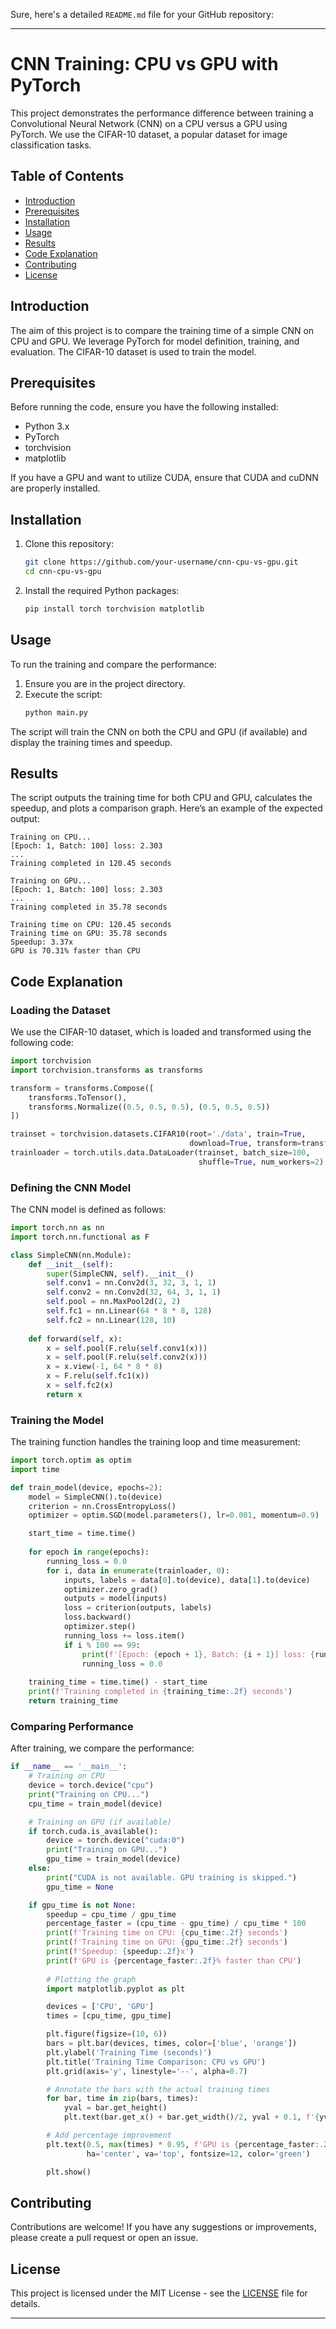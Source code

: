 Sure, here's a detailed `README.md` file for your GitHub repository:

---

# CNN Training: CPU vs GPU with PyTorch

This project demonstrates the performance difference between training a Convolutional Neural Network (CNN) on a CPU versus a GPU using PyTorch. We use the CIFAR-10 dataset, a popular dataset for image classification tasks.

## Table of Contents

- [Introduction](#introduction)
- [Prerequisites](#prerequisites)
- [Installation](#installation)
- [Usage](#usage)
- [Results](#results)
- [Code Explanation](#code-explanation)
- [Contributing](#contributing)
- [License](#license)

## Introduction

The aim of this project is to compare the training time of a simple CNN on CPU and GPU. We leverage PyTorch for model definition, training, and evaluation. The CIFAR-10 dataset is used to train the model.

## Prerequisites

Before running the code, ensure you have the following installed:

- Python 3.x
- PyTorch
- torchvision
- matplotlib

If you have a GPU and want to utilize CUDA, ensure that CUDA and cuDNN are properly installed.

## Installation

1. Clone this repository:
    ```bash
    git clone https://github.com/your-username/cnn-cpu-vs-gpu.git
    cd cnn-cpu-vs-gpu
    ```

2. Install the required Python packages:
    ```bash
    pip install torch torchvision matplotlib
    ```

## Usage

To run the training and compare the performance:

1. Ensure you are in the project directory.
2. Execute the script:
    ```bash
    python main.py
    ```

The script will train the CNN on both the CPU and GPU (if available) and display the training times and speedup.

## Results

The script outputs the training time for both CPU and GPU, calculates the speedup, and plots a comparison graph. Here’s an example of the expected output:

```
Training on CPU...
[Epoch: 1, Batch: 100] loss: 2.303
...
Training completed in 120.45 seconds

Training on GPU...
[Epoch: 1, Batch: 100] loss: 2.303
...
Training completed in 35.78 seconds

Training time on CPU: 120.45 seconds
Training time on GPU: 35.78 seconds
Speedup: 3.37x
GPU is 70.31% faster than CPU
```

## Code Explanation

### Loading the Dataset

We use the CIFAR-10 dataset, which is loaded and transformed using the following code:

```python
import torchvision
import torchvision.transforms as transforms

transform = transforms.Compose([
    transforms.ToTensor(),
    transforms.Normalize((0.5, 0.5, 0.5), (0.5, 0.5, 0.5))
])

trainset = torchvision.datasets.CIFAR10(root='./data', train=True,
                                        download=True, transform=transform)
trainloader = torch.utils.data.DataLoader(trainset, batch_size=100,
                                          shuffle=True, num_workers=2)
```

### Defining the CNN Model

The CNN model is defined as follows:

```python
import torch.nn as nn
import torch.nn.functional as F

class SimpleCNN(nn.Module):
    def __init__(self):
        super(SimpleCNN, self).__init__()
        self.conv1 = nn.Conv2d(3, 32, 3, 1, 1)
        self.conv2 = nn.Conv2d(32, 64, 3, 1, 1)
        self.pool = nn.MaxPool2d(2, 2)
        self.fc1 = nn.Linear(64 * 8 * 8, 128)
        self.fc2 = nn.Linear(128, 10)
    
    def forward(self, x):
        x = self.pool(F.relu(self.conv1(x)))
        x = self.pool(F.relu(self.conv2(x)))
        x = x.view(-1, 64 * 8 * 8)
        x = F.relu(self.fc1(x))
        x = self.fc2(x)
        return x
```

### Training the Model

The training function handles the training loop and time measurement:

```python
import torch.optim as optim
import time

def train_model(device, epochs=2):
    model = SimpleCNN().to(device)
    criterion = nn.CrossEntropyLoss()
    optimizer = optim.SGD(model.parameters(), lr=0.001, momentum=0.9)

    start_time = time.time()
    
    for epoch in range(epochs):
        running_loss = 0.0
        for i, data in enumerate(trainloader, 0):
            inputs, labels = data[0].to(device), data[1].to(device)
            optimizer.zero_grad()
            outputs = model(inputs)
            loss = criterion(outputs, labels)
            loss.backward()
            optimizer.step()
            running_loss += loss.item()
            if i % 100 == 99:
                print(f'[Epoch: {epoch + 1}, Batch: {i + 1}] loss: {running_loss / 100:.3f}')
                running_loss = 0.0
    
    training_time = time.time() - start_time
    print(f'Training completed in {training_time:.2f} seconds')
    return training_time
```

### Comparing Performance

After training, we compare the performance:

```python
if __name__ == '__main__':
    # Training on CPU
    device = torch.device("cpu")
    print("Training on CPU...")
    cpu_time = train_model(device)

    # Training on GPU (if available)
    if torch.cuda.is_available():
        device = torch.device("cuda:0")
        print("Training on GPU...")
        gpu_time = train_model(device)
    else:
        print("CUDA is not available. GPU training is skipped.")
        gpu_time = None

    if gpu_time is not None:
        speedup = cpu_time / gpu_time
        percentage_faster = (cpu_time - gpu_time) / cpu_time * 100
        print(f'Training time on CPU: {cpu_time:.2f} seconds')
        print(f'Training time on GPU: {gpu_time:.2f} seconds')
        print(f'Speedup: {speedup:.2f}x')
        print(f'GPU is {percentage_faster:.2f}% faster than CPU')
        
        # Plotting the graph
        import matplotlib.pyplot as plt

        devices = ['CPU', 'GPU']
        times = [cpu_time, gpu_time]

        plt.figure(figsize=(10, 6))
        bars = plt.bar(devices, times, color=['blue', 'orange'])
        plt.ylabel('Training Time (seconds)')
        plt.title('Training Time Comparison: CPU vs GPU')
        plt.grid(axis='y', linestyle='--', alpha=0.7)

        # Annotate the bars with the actual training times
        for bar, time in zip(bars, times):
            yval = bar.get_height()
            plt.text(bar.get_x() + bar.get_width()/2, yval + 0.1, f'{yval:.2f} s', ha='center', va='bottom')

        # Add percentage improvement
        plt.text(0.5, max(times) * 0.95, f'GPU is {percentage_faster:.2f}% faster than CPU',
                 ha='center', va='top', fontsize=12, color='green')

        plt.show()
```

## Contributing

Contributions are welcome! If you have any suggestions or improvements, please create a pull request or open an issue.

## License

This project is licensed under the MIT License - see the [LICENSE](LICENSE) file for details.

---
